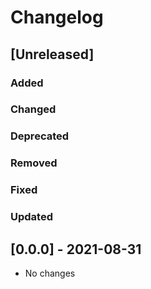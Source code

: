 # Changelog

## [Unreleased]

### Added

### Changed

### Deprecated

### Removed

### Fixed

### Updated


## [0.0.0] - 2021-08-31
- No changes
